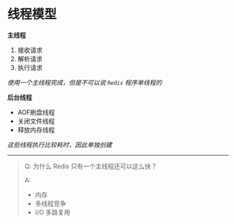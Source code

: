 # 线程模型

**主线程**

1. 接收请求
2. 解析请求
3. 执行请求

*使用一个主线程完成，但是不可以说 `Redis` 程序单线程的*

**后台线程**

- AOF刷盘线程
- 关闭文件线程
- 释放内存线程

*这些线程执行比较耗时，因此单独创建*

---

> Q: 为什么 Redis 只有一个主线程还可以这么快？
>
> A: 
> - 内存
> - 多线程竞争
> - I/O 多路复用